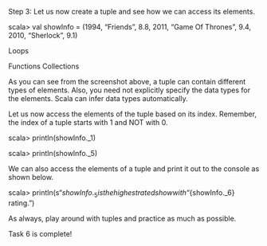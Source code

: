 Step 3: Let us now create a tuple and see how we can access its elements.

scala> val showInfo = (1994, “Friends”, 8.8, 2011, “Game Of Thrones”, 9.4, 2010, “Sherlock”, 9.1)



 
Loops

Functions
Collections

 

As you can see from the screenshot above, a tuple can contain different types of elements. Also, you need not explicitly specify the data types for the elements. Scala can infer data types automatically.

Let us now access the elements of the tuple based on its index. Remember, the index of a tuple starts with 1 and NOT with 0.

scala> println(showInfo._1)

scala> println(showInfo._5)

 

We can also access the elements of a tuple and print it out to the console as shown below.

scala> println(s“${showInfo._5} is the highest rated show with “${showInfo._6} rating.”)
 


 

As always, play around with tuples and practice as much as possible.

Task 6 is complete!
